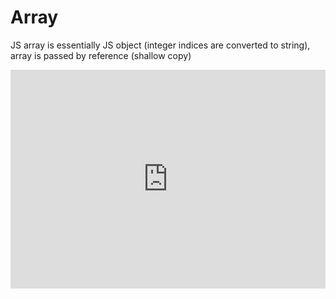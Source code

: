 # Array

JS array is essentially JS object (integer indices are converted to string), array is passed by reference (shallow copy)

<iframe width="100%" height="350" src="http://jsbin.com/hupay/latest/embed?js" allowfullscreen="allowfullscreen" frameborder="0"></iframe>
